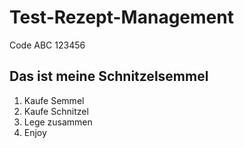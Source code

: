 # Test-Rezept-Management

Code ABC 123456

## Das ist meine Schnitzelsemmel
1. Kaufe Semmel
2. Kaufe Schnitzel
3. Lege zusammen
4. Enjoy
